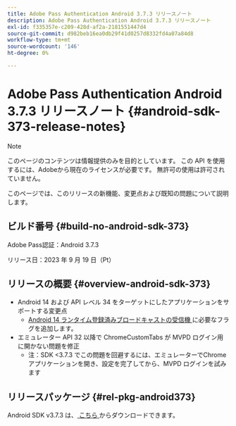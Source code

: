 ```yaml
---
title: Adobe Pass Authentication Android 3.7.3 リリースノート
description: Adobe Pass Authentication Android 3.7.3 リリースノート
exl-id: f335357e-c209-428d-af2a-2181551447d4
source-git-commit: d982beb16ea0db29f41d0257d8332fd4a07a84d8
workflow-type: tm+mt
source-wordcount: '146'
ht-degree: 0%

---
```


# Adobe Pass Authentication Android 3.7.3 リリースノート {#android-sdk-373-release-notes}

>[!NOTE]
>
>このページのコンテンツは情報提供のみを目的としています。 この API を使用するには、Adobeから現在のライセンスが必要です。 無許可の使用は許可されていません。

このページでは、このリリースの新機能、変更点および既知の問題について説明します。

## ビルド番号 {#build-no-android-sdk-373}

Adobe Pass認証：Android 3.7.3

リリース日：2023 年 9 月 19 日（Pt）



## リリースの概要 {#overview-android-sdk-373}

* Android 14 および API レベル 34 をターゲットにしたアプリケーションをサポートする変更点
   * [Android 14 ランタイム登録済みブロードキャストの受信機 ](https://developer.android.com/about/versions/14/behavior-changes-14#runtime-receivers-exported) に必要なフラグを追加します。
* エミュレーター API 32 以降で ChromeCustomTabs が MVPD ログイン用に開かない問題を修正
   * 注：SDK &lt;3.7.3 でこの問題を回避するには、エミュレーターでChrome アプリケーションを開き、設定を完了してから、MVPD ログインを試みます


## リリースパッケージ {#rel-pkg-android373}

Android SDK v3.7.3 は、[ こちら ](https://tve.zendesk.com/hc/en-us/articles/204963219-Android-Native-AccessEnabler-Library) からダウンロードできます。
